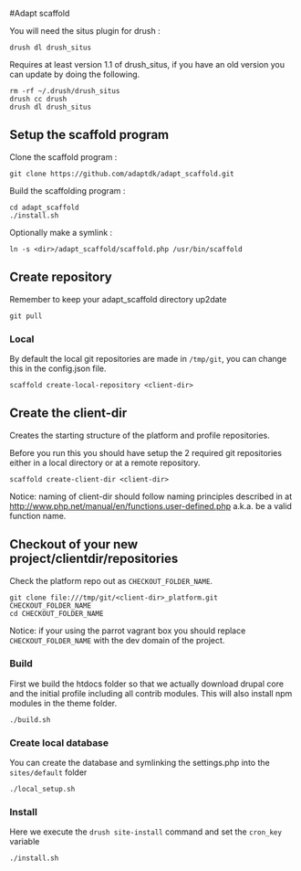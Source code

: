 #Adapt scaffold

You will need the situs plugin for drush :

    drush dl drush_situs
 
Requires at least version 1.1 of drush_situs, if you have an old version you can update by doing the following.

    rm -rf ~/.drush/drush_situs
    drush cc drush
    drush dl drush_situs
 
## Setup the scaffold program 
    
Clone the scaffold program :

    git clone https://github.com/adaptdk/adapt_scaffold.git

Build the scaffolding program :

    cd adapt_scaffold
    ./install.sh

Optionally make a symlink :
 
    ln -s <dir>/adapt_scaffold/scaffold.php /usr/bin/scaffold

## Create repository

Remember to keep your adapt_scaffold directory up2date

    git pull

### Local
    
By default the local git repositories are made in ```/tmp/git```, you can change this in the config.json file.

    scaffold create-local-repository <client-dir>
    
## Create the client-dir
Creates the starting structure of the platform and profile repositories.

Before you run this you should have setup the 2 required git repositories either in a local directory or at a remote repository.

    scaffold create-client-dir <client-dir>

Notice: naming of client-dir should follow naming principles described in at http://www.php.net/manual/en/functions.user-defined.php a.k.a. be a valid function name.

## Checkout of your new project/clientdir/repositories
Check the platform repo out as ```CHECKOUT_FOLDER_NAME```.

    git clone file:///tmp/git/<client-dir>_platform.git CHECKOUT_FOLDER_NAME
    cd CHECKOUT_FOLDER_NAME
    
Notice: if your using the parrot vagrant box you should replace ```CHECKOUT_FOLDER_NAME``` with the dev domain of the project.

### Build
First we build the htdocs folder so that we actually download drupal core and the initial profile including all contrib modules. This will also install npm modules in the theme folder.

    ./build.sh

### Create local database
You can create the database and symlinking the settings.php into the ```sites/default``` folder

    ./local_setup.sh

### Install
Here we execute the ```drush site-install``` command and set the ```cron_key``` variable

    ./install.sh

